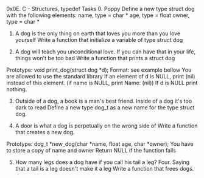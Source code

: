 0x0E. C - Structures, typedef Tasks 0. Poppy Define a new type struct dog with the following elements:
name, type = char *
age, type = float
owner, type = char *

1. A dog is the only thing on earth that loves you more than you love yourself Write a function that initialize a variable of type struct dog

2. A dog will teach you unconditional love. If you can have that in your life, things won't be too bad Write a function that prints a struct dog

 Prototype: void print_dog(struct dog *d);
 Format: see example bellow
 You are allowed to use the standard library
 If an element of d is NULL, print (nil) instead of this element. (if name is NULL, print Name: (nil))
 If d is NULL print nothing.

3. Outside of a dog, a book is a man's best friend. Inside of a dog it's too dark to read Define a new type dog_t as a new name for the type struct dog.

4. A door is what a dog is perpetually on the wrong side of Write a function that creates a new dog.

 Prototype: dog_t *new_dog(char *name, float age, char *owner);
 You have to store a copy of name and owner
 Return NULL if the function fails

5. How many legs does a dog have if you call his tail a leg? Four. Saying that a tail is a leg doesn't make it a leg Write a function that frees dogs.

